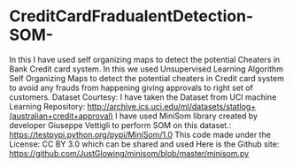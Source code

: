 # CreditCardFradualentDetection-SOM-
In this I have used self organizing maps to detect the potential Cheaters in Bank Credit card system.
In this we used Unsupervised Learning Algorithm Self Organizing Maps to detect the potential cheaters in Credit card system to avoid any
frauds from happening giving approvals to right set of customers.
Dataset Courtesy: I have taken the Dataset from UCI machine Learning Repository: http://archive.ics.uci.edu/ml/datasets/statlog+(australian+credit+approval)
I have used MiniSom library created by developer Giuseppe Vettigli to perform SOM on this dataset.: https://testpypi.python.org/pypi/MiniSom/1.0
This code made under the License: CC BY 3.0 which can be shared and used Here is the Github site: https://github.com/JustGlowing/minisom/blob/master/minisom.py
